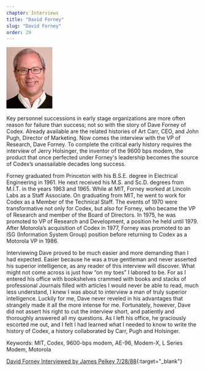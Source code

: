 ```yaml
---
chapter: Interviews
title: "David Forney"
slug: "David Forney"
order: 29
---
```


![David Forney](/assets/img/david-forney-l.jpg)

Key personnel successions in early stage organizations are more often reason for failure than success; not so with the story of Dave Forney of Codex. Already available are the related histories of Art Carr, CEO, and John Pugh, Director of Marketing. Now comes the interview with the VP of Research, Dave Forney. To complete the critical early history requires the interview of Jerry Holsinger, the inventor of the 9600 bps modem, the product that once perfected under Forney's leadership becomes the source of Codex’s unassailable decades long success.

Forney graduated from Princeton with his B.S.E. degree in Electrical Engineering in 1961. He next received his M.S. and Sc.D. degrees from M.I.T. in the years 1963 and 1965. While at MIT, Forney worked at Lincoln Labs as a Staff Associate. On graduating from MIT, he went to work for Codex as a Member of the Technical Staff. The events of 1970 were transformative not only for Codex, but also for Forney, who became the VP of Research and member of the Board of Directors. In 1975, he was promoted to VP of Research and Development, a position he held until 1979. After Motorola’s acquisition of Codex in 1977, Forney was promoted to an ISG (Information System Group) position before returning to Codex as a Motorola VP in 1986.

Interviewing Dave proved to be much easier and more demanding than I had expected. Easier because he was a true gentleman and never asserted his superior intelligence, as any reader of this interview will discover. What might not come across is just how “on my toes” I labored to be. For as I entered his office with bookshelves crammed with books and stacks of professional Journals filled with articles I would never be able to read, much less understand, I knew I was about to interview a man of truly superior intelligence. Luckily for me, Dave never reveled in his advantages that strangely made it all the more intense for me. Fortunately, however, Dave did not assert his right to cut the interview short, and patiently and thoroughly answered all my questions. As I left his office, he graciously escorted me out, and I felt I had learned what I needed to know to write the history of Codex, a history collaborated by Carr, Pugh and Holsinger.

Keywords: MIT, Codex, 9600-bps modem, AE-96, Modem-X, L Series Modem, Motorola

[David Forney Interviewed by James Pelkey 7/28/88](https://archive.computerhistory.org/resources/access/text/2016/04/102738110-05-01-acc.pdf){:target="_blank"}

